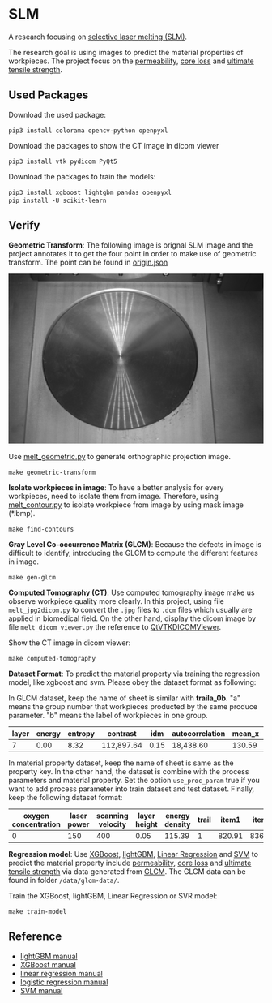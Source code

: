 # SLM
A research focusing on [selective laser melting (SLM)](https://en.wikipedia.org/wiki/Selective_laser_melting).

The research goal is using images to predict the material properties of workpieces. The project focus on the [permeability](https://en.wikipedia.org/wiki/Permeability_(electromagnetism)), [core loss](https://en.wikipedia.org/wiki/Magnetic_core#Core_loss) and [ultimate tensile strength](https://en.wikipedia.org/wiki/Ultimate_tensile_strength).

## Used Packages
Download the used package:
```
pip3 install colorama opencv-python openpyxl
```

Download the packages to show the CT image in dicom viewer
```
pip3 install vtk pydicom PyQt5
```

Download the packages to train the models:
```
pip3 install xgboost lightgbm pandas openpyxl
pip install -U scikit-learn
```

## Verify
**Geometric Transform**: The following image is orignal SLM image and the project annotates it to get the four point in order to make use of geometric transform. The point can be found in [origin.json](data/geometric/origin.json)

![](data/geometric/origin.jpg)

Use [melt_geometric.py](melt_geometric.py) to generate orthographic projection image.
```
make geometric-transform
```

**Isolate workpieces in image**: To have a better analysis for every workpieces, need to isolate them from image. Therefore, using [melt_contour.py](melt_contour.py) to isolate workpiece from image by using mask image (*.bmp).
```
make find-contours
```

**Gray Level Co-occurrence Matrix (GLCM)**: Because the defects in image is difficult to identify, introducing the GLCM to compute the different features in image.
```
make gen-glcm
```

**Computed Tomography (CT)**: Use computed tomography image make us observe workpiece quality more clearly. In this project, using file `melt_jpg2dicom.py` to convert the `.jpg` files to `.dcm` files which usually are applied in biomedical field. On the other hand, display the dicom image by file `melt_dicom_viewer.py` the reference to [QtVTKDICOMViewer](https://github.com/RasmusRPaulsen/QtVTKDICOMViewer).

Show the CT image in dicom viewer:
```
make computed-tomography
```

**Dataset Format**: To predict the material property via training the regression model, like xgboost and svm. Please obey the dataset format as following:

In GLCM dataset, keep the name of sheet is similar with **traila_0b**. "a" means the group number that workpieces producted by the same produce parameter. "b" means the label of workpieces in one group.

| layer | energy | entropy | contrast | idm | autocorrelation | mean_x | mean_y | variance_x | variance_y | standard_deviation_x | standard_deviation_y | correlation | dissimilarity |
| ----- | ------ | ------- | -------- | --- | --------------- | ------ | ------ | ---------- | ---------- | -------------------- | -------------------- | ----------- | ------------- |
| 7 | 0.00 | 8.32 | 112,897.64 | 0.15 | 18,438.60 | 130.59 | 130.55 | 1,592.05 | 1,592.05 | 39.90 |　39.90 | 0.87 | 10.53 |

In material property dataset, keep the name of sheet is same as the property key. In the other hand, the dataset is combine with the process parameters and material property. Set the option `use_proc_param` true if you want to add process parameter into train dataset and test dataset. Finally, keep the following dataset format:

| oxygen concentration | laser power | scanning velocity | layer height | energy density | trail | item1 | item2 | item3 | item4 | item5 | item6 |
| -------------------- | ----------- | ----------------- | ------ | -------------- | ----- | ----- | ----- | ----- | ----- | ----- | ----- |
| 0 | 150 | 400 | 0.05 | 115.39 | 1 | 820.91 | 836.36 | X | X | 842.98 | X |

**Regression model**: Use [XGBoost](https://github.com/dmlc/xgboost), [lightGBM](https://github.com/microsoft/LightGBM), [Linear Regression](https://scikit-learn.org/stable/modules/generated/sklearn.linear_model.LinearRegression.html) and [SVM](https://scikit-learn.org/stable/modules/generated/sklearn.svm.SVR.html) to predict the material property include [permeability](https://en.wikipedia.org/wiki/Permeability_(electromagnetism)), [core loss](https://en.wikipedia.org/wiki/Magnetic_core#Core_loss) and [ultimate tensile strength](https://en.wikipedia.org/wiki/Ultimate_tensile_strength) via data generated from [GLCM](https://en.wikipedia.org/wiki/Co-occurrence_matrix#Other_applications). The GLCM data can be found in folder `/data/glcm-data/`.

Train the XGBoost, lightGBM, Linear Regression or SVR model:
```
make train-model
```

## Reference
* [lightGBM manual](https://lightgbm.readthedocs.io/en/v3.3.2/)
* [XGBoost manual](https://xgboost.readthedocs.io/en/stable/)
* [linear regression manual](https://scikit-learn.org/stable/modules/generated/sklearn.linear_model.LinearRegression.html)
* [logistic regression manual](https://scikit-learn.org/stable/modules/generated/sklearn.linear_model.LogisticRegression.html)
* [SVM manual](https://scikit-learn.org/stable/modules/generated/sklearn.svm.SVR.html)
